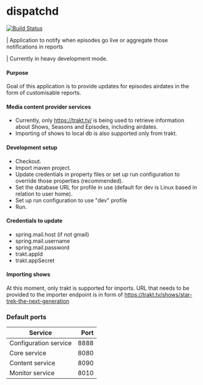 # dispatchd 
[![Build Status](https://travis-ci.org/sandjelkovic/dispatchd.svg?branch=develop)](https://travis-ci.org/sandjelkovic/dispatchd)

| Application to notify when episodes go live or aggregate those notifications in reports

| Currently in heavy development mode.

#### Purpose
Goal of this application is to provide updates for episodes airdates in the form of customisable reports.

#### Media content provider services
* Currently, only https://trakt.tv/ is being used to retrieve information about Shows, Seasons and Episodes, including airdates.
* Importing of shows to local db is also supported only from trakt.

#### Development setup 
* Checkout.
* Import maven project.
* Update credentials in property files or set up run configuration to override those properties (recommended).
* Set the database URL for profile in use (default for dev is Linux based in relation to user home).
* Set up run configuration to use "dev" profile
* Run.

#### Credentials to update
* spring.mail.host (if not gmail)
* spring.mail.username
* spring.mail.password
* trakt.appId
* trakt.appSecret

#### Importing shows
At this moment, only trakt is supported for imports. URL that needs to be provided to the importer endpoint is in form of https://trakt.tv/shows/star-trek-the-next-generation

### Default ports
| Service 	| Port
|----------	|-----:	|
| Configuration service 	| 8888 	|
| Core service 	| 8080 	|
| Content service 	| 8090 	|
| Monitor service 	| 8010 	|
